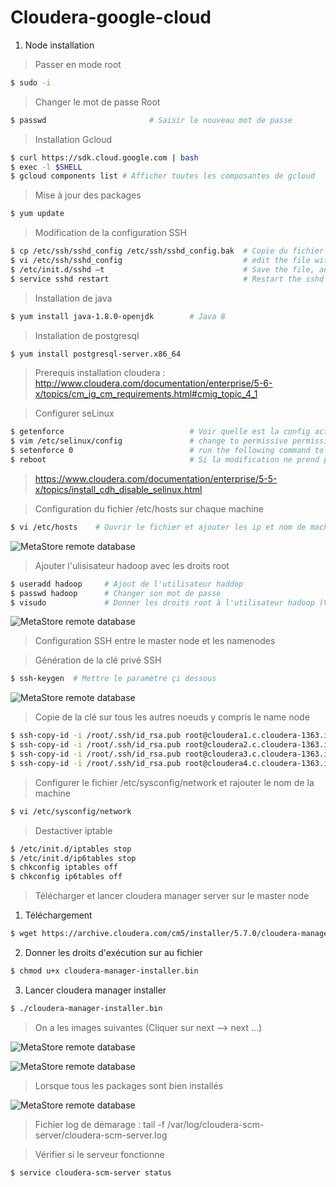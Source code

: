 # Cloudera-google-cloud

1. Node installation

> Passer en mode root

```sh
$ sudo -i
```

> Changer le mot de passe Root 

```sh 
$ passwd                       # Saisir le nouveau mot de passe 
```

> Installation Gcloud

```sh 
$ curl https://sdk.cloud.google.com | bash
$ exec -l $SHELL
$ gcloud components list # Afficher toutes les composantes de gcloud
```

> Mise à jour des packages 

```sh 
$ yum update
```

> Modification de la configuration SSH 

```sh
$ cp /etc/ssh/sshd_config /etc/ssh/sshd_config.bak  # Copie du fichier sshd_config vers sshd_config.bak 
$ vi /etc/ssh/sshd_config                           # edit the file with this setting (PermitRootLogin yes PasswordAuthentication yes)
$ /etc/init.d/sshd –t                               # Save the file, and run this command 
$ service sshd restart                              # Restart the sshd service
```

> Installation de java 

```sh
$ yum install java-1.8.0-openjdk        # Java 8
```

> Installation de postgresql 

```sh
$ yum install postgresql-server.x86_64
```

> Prerequis installation cloudera : http://www.cloudera.com/documentation/enterprise/5-6-x/topics/cm_ig_cm_requirements.html#cmig_topic_4_1

> Configurer seLinux

```sh
$ getenforce                            # Voir quelle est la config actuelle
$ vim /etc/selinux/config               # change to permissive permissive
$ setenforce 0                          # run the following command to disable SELinux immediately
$ reboot                                # Si la modification ne prend pas immédiatement effet
```

> https://www.cloudera.com/documentation/enterprise/5-5-x/topics/install_cdh_disable_selinux.html

> Configuration du fichier  /etc/hosts sur chaque machine 

```sh
$ vi /etc/hosts    # Ouvrir le fichier et ajouter les ip et nom de machines  
```
![MetaStore remote database](https://github.com/amoussoubaruch/hortonworks---Google-Cloud/blob/master/Img/img1.png)

> Ajouter l'ulisisateur hadoop avec les droits root

```sh
$ useradd hadoop     # Ajout de l'utilisateur haddop
$ passwd hadoop      # Changer son mot de passe
$ visudo             # Donner les droits root à l'utilisateur hadoop (Voir grapphe ci dessous)
```

![MetaStore remote database](https://github.com/amoussoubaruch/hortonworks---Google-Cloud/blob/master/Img/img2.png)

> Configuration SSH entre le master node et les namenodes

> Génération de la clé privé SSH  

```sh
$ ssh-keygen  # Mettre le paramètre çi dessous
```
![MetaStore remote database](https://github.com/amoussoubaruch/hortonworks---Google-Cloud/blob/master/Img/ssh.png)


> Copie de la clé sur tous les autres noeuds y compris le name node 

```sh
$ ssh-copy-id -i /root/.ssh/id_rsa.pub root@cloudera1.c.cloudera-1363.internal    # Name node
$ ssh-copy-id -i /root/.ssh/id_rsa.pub root@cloudera2.c.cloudera-1363.internal     # Copy key to node 1 
$ ssh-copy-id -i /root/.ssh/id_rsa.pub root@cloudera3.c.cloudera-1363.internal    # Copy key to node 2
$ ssh-copy-id -i /root/.ssh/id_rsa.pub root@cloudera4.c.cloudera-1363.internal     # Copy key to node 3
```
> Configurer le fichier  /etc/sysconfig/network et rajouter le nom de la machine

```sh
$ vi /etc/sysconfig/network
```
> Destactiver iptable

```sh
$ /etc/init.d/iptables stop
$ /etc/init.d/ip6tables stop
$ chkconfig iptables off
$ chkconfig ip6tables off
```

> Télécharger et lancer cloudera manager server sur le master node

1. Téléchargement 

```sh
$ wget https://archive.cloudera.com/cm5/installer/5.7.0/cloudera-manager-installer.bin
```

2. Donner les droits d'exécution sur au fichier 

```sh
$ chmod u+x cloudera-manager-installer.bin
```

3. Lancer cloudera manager installer

```sh
$ ./cloudera-manager-installer.bin
```

> On a les images suivantes (Cliquer sur next --> next ...)

![MetaStore remote database](https://github.com/amoussoubaruch/hortonworks---Google-Cloud/blob/master/Img/img3.png)

![MetaStore remote database](https://github.com/amoussoubaruch/hortonworks---Google-Cloud/blob/master/Img/img4.png)

> Lorsque tous les packages sont bien installés 

![MetaStore remote database](https://github.com/amoussoubaruch/hortonworks---Google-Cloud/blob/master/Img/img5.png)

> Fichier log de démarage : tail -f /var/log/cloudera-scm-server/cloudera-scm-server.log

> Vérifier si le serveur fonctionne 

```sh
$ service cloudera-scm-server status
```
